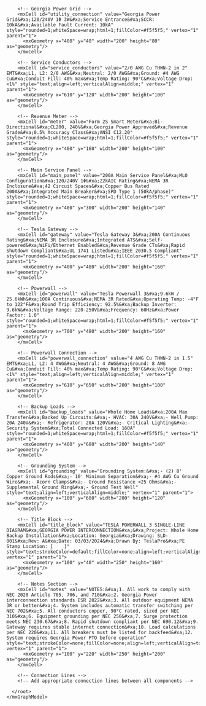 <mxfile host="app.diagrams.net" modified="2024-03-03T21:48:00.000Z" agent="Mozilla/5.0" version="21.7.5" etag="powerwall_eng_grade_v2">
  <diagram id="powerwall_detailed_SLD" name="Powerwall Engineering SLD">
    <mxGraphModel dx="1500" dy="1100" grid="1" gridSize="10" guides="1" tooltips="1" connect="1" arrows="1" fold="1" page="1" pageScale="1" pageWidth="1100" pageHeight="850" background="#ffffff">
      <root>
        <mxCell id="0"/>
        <mxCell id="1" parent="0"/>
        
        <!-- Georgia Power Grid -->
        <mxCell id="utility_connection" value="Georgia Power Grid&#xa;120/240V 1Φ 3W&#xa;Service Entrance&#xa;SCCR: 10kA&#xa;Available Fault Current: 10kA" style="rounded=1;whiteSpace=wrap;html=1;fillColor=#f5f5f5;" vertex="1" parent="1">
          <mxGeometry x="400" y="40" width="200" height="80" as="geometry"/>
        </mxCell>

        <!-- Service Conductors -->
        <mxCell id="service_conductors" value="2/0 AWG Cu THWN-2 in 2" EMT&#xa;L1, L2: 2/0 AWG&#xa;Neutral: 2/0 AWG&#xa;Ground: #4 AWG Cu&#xa;Conduit Fill: 40% max&#xa;Temp Rating: 90°C&#xa;Voltage Drop: <1%" style="text;align=left;verticalAlign=middle;" vertex="1" parent="1">
          <mxGeometry x="610" y="120" width="200" height="100" as="geometry"/>
        </mxCell>

        <!-- Revenue Meter -->
        <mxCell id="meter" value="Form 2S Smart Meter&#xa;Bi-Directional&#xa;CL200, 240V&#xa;Georgia Power Approved&#xa;Revenue Grade&#xa;0.5% Accuracy Class&#xa;ANSI C12.20" style="rounded=1;whiteSpace=wrap;html=1;fillColor=#f5f5f5;" vertex="1" parent="1">
          <mxGeometry x="400" y="160" width="200" height="100" as="geometry"/>
        </mxCell>

        <!-- Main Service Panel -->
        <mxCell id="main_panel" value="200A Main Service Panel&#xa;MLO Configuration&#xa;120/240V 1Φ&#xa;22kAIC Rating&#xa;NEMA 3R Enclosure&#xa;42 Circuit Spaces&#xa;Copper Bus Rated 200A&#xa;Integrated Main Breaker&#xa;SPD Type 1 (50kA/phase)" style="rounded=1;whiteSpace=wrap;html=1;fillColor=#f5f5f5;" vertex="1" parent="1">
          <mxGeometry x="400" y="300" width="200" height="140" as="geometry"/>
        </mxCell>

        <!-- Tesla Gateway -->
        <mxCell id="gateway" value="Tesla Gateway 3&#xa;200A Continuous Rating&#xa;NEMA 3R Enclosure&#xa;Integrated ATS&#xa;Self-powered&#xa;WiFi/Ethernet Enabled&#xa;Revenue Grade CTs&#xa;Rapid Shutdown Compliant&#xa;UL 1741 Listed&#xa;IEEE 2030.5 Compliant" style="rounded=1;whiteSpace=wrap;html=1;fillColor=#f5f5f5;" vertex="1" parent="1">
          <mxGeometry x="400" y="480" width="200" height="160" as="geometry"/>
        </mxCell>

        <!-- Powerwall -->
        <mxCell id="powerwall" value="Tesla Powerwall 3&#xa;9.6kW / 25.6kWh&#xa;100A Continuous&#xa;NEMA 3R Rated&#xa;Operating Temp: -4°F to 122°F&#xa;Round Trip Efficiency: 92.5%&#xa;Backup Inverter: 9.6kW&#xa;Voltage Range: 220-250V&#xa;Frequency: 60Hz&#xa;Power Factor: 1.0" style="rounded=1;whiteSpace=wrap;html=1;fillColor=#f5f5f5;" vertex="1" parent="1">
          <mxGeometry x="700" y="480" width="200" height="160" as="geometry"/>
        </mxCell>

        <!-- Powerwall Connection -->
        <mxCell id="powerwall_connection" value="4 AWG Cu THWN-2 in 1.5" EMT&#xa;L1, L2: 4 AWG&#xa;Neutral: 4 AWG&#xa;Ground: 8 AWG Cu&#xa;Conduit Fill: 40% max&#xa;Temp Rating: 90°C&#xa;Voltage Drop: <1%" style="text;align=left;verticalAlign=middle;" vertex="1" parent="1">
          <mxGeometry x="610" y="650" width="200" height="100" as="geometry"/>
        </mxCell>

        <!-- Backup Loads -->
        <mxCell id="backup_loads" value="Whole Home Loads&#xa;200A Max Transfer&#xa;Backed Up Circuits:&#xa;- HVAC: 30A 240V&#xa;- Well Pump: 20A 240V&#xa;- Refrigerator: 20A 120V&#xa;- Critical Lighting&#xa;- Security System&#xa;Total Connected Load: 160A" style="rounded=1;whiteSpace=wrap;html=1;fillColor=#f5f5f5;" vertex="1" parent="1">
          <mxGeometry x="400" y="680" width="200" height="140" as="geometry"/>
        </mxCell>

        <!-- Grounding System -->
        <mxCell id="grounding" value="Grounding System:&#xa;- (2) 8' Copper Ground Rods&#xa;- 10' Minimum Separation&#xa;- #4 AWG Cu Ground Wire&#xa;- Acorn Clamps&#xa;- Ground Resistance <25 Ohms&#xa;- Supplemental Ground Ring&#xa;- Ground Test Well" style="text;align=left;verticalAlign=middle;" vertex="1" parent="1">
          <mxGeometry x="100" y="680" width="200" height="120" as="geometry"/>
        </mxCell>

        <!-- Title Block -->
        <mxCell id="title_block" value="TESLA POWERWALL 3 SINGLE-LINE DIAGRAM&#xa;GEORGIA POWER INTERCONNECTION&#xa;&#xa;Project: Whole Home Backup Installation&#xa;Location: Georgia&#xa;Drawing: SLD-001&#xa;Rev: A&#xa;Date: 03/03/2024&#xa;Drawn By: TeslaPro&#xa;PE Stamp Location: [    ]" style="text;strokeColor=default;fillColor=none;align=left;verticalAlign=top;" vertex="1" parent="1">
          <mxGeometry x="100" y="40" width="250" height="160" as="geometry"/>
        </mxCell>

        <!-- Notes Section -->
        <mxCell id="notes" value="NOTES:&#xa;1. All work to comply with NEC 2020 Article 705, 706, and 710&#xa;2. Georgia Power interconnection standards ESR 2022&#xa;3. All outdoor equipment NEMA 3R or better&#xa;4. System includes automatic transfer switching per NEC 702&#xa;5. All conductors copper, 90°C rated, sized per NEC 310&#xa;6. Equipment grounding per NEC 250&#xa;7. Surge protection meets NEC 230.67&#xa;8. Rapid shutdown compliant per NEC 690.12&#xa;9. Gateway requires stable internet connection&#xa;10. Load calculations per NEC 220&#xa;11. All breakers must be listed for backfeed&#xa;12. System requires Georgia Power PTO before operation" style="text;strokeColor=none;fillColor=none;align=left;verticalAlign=top;" vertex="1" parent="1">
          <mxGeometry x="100" y="220" width="250" height="200" as="geometry"/>
        </mxCell>

        <!-- Connection Lines -->
        <!-- Add appropriate connection lines between all components -->
        
      </root>
    </mxGraphModel>
  </diagram>
</mxfile>
